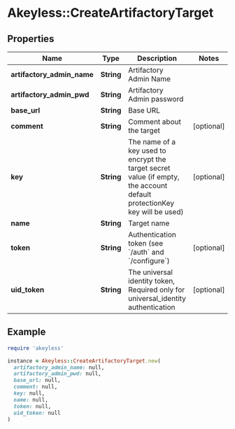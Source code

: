 # Akeyless::CreateArtifactoryTarget

## Properties

| Name | Type | Description | Notes |
| ---- | ---- | ----------- | ----- |
| **artifactory_admin_name** | **String** | Artifactory Admin Name |  |
| **artifactory_admin_pwd** | **String** | Artifactory Admin password |  |
| **base_url** | **String** | Base URL |  |
| **comment** | **String** | Comment about the target | [optional] |
| **key** | **String** | The name of a key used to encrypt the target secret value (if empty, the account default protectionKey key will be used) | [optional] |
| **name** | **String** | Target name |  |
| **token** | **String** | Authentication token (see &#x60;/auth&#x60; and &#x60;/configure&#x60;) | [optional] |
| **uid_token** | **String** | The universal identity token, Required only for universal_identity authentication | [optional] |

## Example

```ruby
require 'akeyless'

instance = Akeyless::CreateArtifactoryTarget.new(
  artifactory_admin_name: null,
  artifactory_admin_pwd: null,
  base_url: null,
  comment: null,
  key: null,
  name: null,
  token: null,
  uid_token: null
)
```

